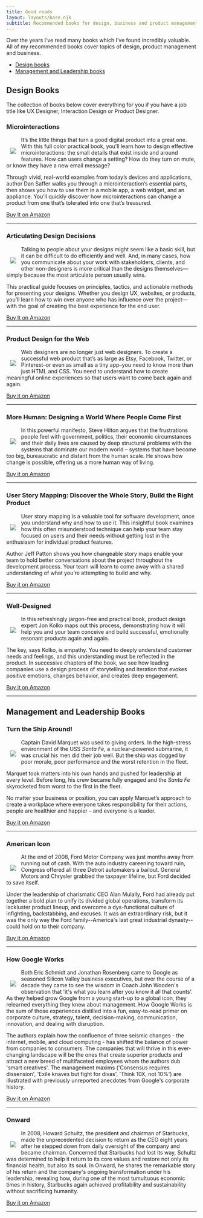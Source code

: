 ```yaml
---
title: Good reads
layout: layouts/base.njk
subtitle: Recommended books for design, business and product management.
---
```


Over the years I’ve read many books which I’ve found incredibly valuable. All of my recommended books cover topics of design, product management and business.

<ul>
  <li><a href="#designbooks">Design books</a></li>
  <li><a href="#management-and-leadership">Management and Leadership books</a></li>
</ul>

<a name="designbooks">Design Books</a>
---

The collection of books below cover everything for you if you have a job title like UX Designer, Interaction Design or Product Designer.

### Microinteractions


<img align="left" src="/images/microinteractions.jpg" style="padding: 10px; margin-top: 20px;">

It’s the little things that turn a good digital product into a great one. With this full color practical book, you’ll learn how to design effective microinteractions: the small details that exist inside and around features. How can users change a setting? How do they turn on mute, or know they have a new email message?

Through vivid, real-world examples from today’s devices and applications, author Dan Saffer walks you through a microinteraction’s essential parts, then shows you how to use them in a mobile app, a web widget, and an appliance. You’ll quickly discover how microinteractions can change a product from one that’s tolerated into one that’s treasured.

[Buy It on Amazon](https://amzn.to/36N0qkZ)

- - - - - -

### Articulating Design Decisions

<img align="left" src="/images/articulating-design-decisions.jpg" style="padding: 10px; margin-top: 20px;">

Talking to people about your designs might seem like a basic skill, but it can be difficult to do efficiently and well. And, in many cases, how you communicate about your work with stakeholders, clients, and other non-designers is more critical than the designs themselves—simply because the most articulate person usually wins.

This practical guide focuses on principles, tactics, and actionable methods for presenting your designs. Whether you design UX, websites, or products, you’ll learn how to win over anyone who has influence over the project—with the goal of creating the best experience for the end user.

[Buy It on Amazon](https://amzn.to/2NRMBJn)

- - - - - -

### Product Design for the Web

<img align="left" src="/images/product-design-for-the-web.jpg" style="padding: 10px; margin-top: 20px;">Web designers are no longer just web designers. To create a successful web product that’s as large as Etsy, Facebook, Twitter, or Pinterest–or even as small as a tiny app–you need to know more than just HTML and CSS. You need to understand how to create meaningful online experiences so that users want to come back again and again.

[Buy it on Amazon](https://www.amazon.co.uk/gp/product/0321929039/ref=as_li_tl?ie=UTF8&camp=1634&creative=19450&creativeASIN=0321929039&linkCode=as2&tag=gaelmywo-21&linkId=TWAW6XQ2LGU64SLH)

- - - - - -

### More Human: Designing a World Where People Come First

<img align="left" src="/images/more-human.jpg" style="padding: 10px; margin-top: 20px;"> In this powerful manifesto, Steve Hilton argues that the frustrations people feel with government, politics, their economic circumstances and their daily lives are caused by deep structural problems with the systems that dominate our modern world – systems that have become too big, bureaucratic and distant from the human scale. He shows how change is possible, offering us a more human way of living.

[Buy it on Amazon](https://www.amazon.co.uk/gp/product/0753556782/ref=as_li_tl?ie=UTF8&camp=1634&creative=19450&creativeASIN=0753556782&linkCode=as2&tag=gaelmywo-21&linkId=HGDFGUZUMGIXIKHT)

- - - - - -

### User Story Mapping: Discover the Whole Story, Build the Right Product

<img align="left" src="/images/user-story-mapping.jpg" style="padding: 10px; margin-top: 20px;"> User story mapping is a valuable tool for software development, once you understand why and how to use it. This insightful book examines how this often misunderstood technique can help your team stay focused on users and their needs without getting lost in the enthusiasm for individual product features.

Author Jeff Patton shows you how changeable story maps enable your team to hold better conversations about the project throughout the development process. Your team will learn to come away with a shared understanding of what you’re attempting to build and why.

[Buy it on Amazon](https://www.amazon.co.uk/gp/product/1491904909/ref=as_li_tlie=UTF8&camp=1634&creative=19450&creativeASIN=1491904909&linkCode=as2&tag=gaelmywo-21&linkId=ZF5DWGZAP7DOJRWP)

- - - - - -

### Well-Designed

<img align="left" src="/images/well-designed.jpg" style="padding: 10px; margin-top: 20px;"> In this refreshingly jargon-free and practical book, product design expert Jon Kolko maps out this process, demonstrating how it will help you and your team conceive and build successful, emotionally resonant products again and again.

The key, says Kolko, is empathy. You need to deeply understand customer needs and feelings, and this understanding must be reflected in the product. In successive chapters of the book, we see how leading companies use a design process of storytelling and iteration that evokes positive emotions, changes behavior, and creates deep engagement.

[Buy it on Amazon](https://www.amazon.co.uk/gp/product/1625274793/ref=as_li_tl?ie=UTF8&camp=1634&creative=19450&creativeASIN=1625274793&linkCode=as2&tag=gaelmywo-21&linkId=VBRI577F3KTCMOIU)

- - - - - -

<a name="management-and-leadership">Management and Leadership Books</a>
-------------------------------

### Turn the Ship Around!

<img align="left" src="/images/turn-the-ship-around.jpg" style="padding: 10px; margin-top: 20px;"> Captain David Marquet was used to giving orders. In the high-stress environment of the USS *Santa Fe,* a nuclear-powered submarine, it was crucial his men did their job well. But the ship was dogged by poor morale, poor performance and the worst retention in the fleet.

Marquet took matters into his own hands and pushed for leadership at every level. Before long, his crew became fully engaged and the *Santa Fe* skyrocketed from worst to the first in the fleet.

No matter your business or position, you can apply Marquet’s approach to create a workplace where everyone takes responsibility for their actions, people are healthier and happier – and everyone is a leader.

[Buy it on Amazon](https://amzn.to/2CuKJRi)

- - - - - -

### American Icon

<img align="left" src="/images/american-icon.jpg" style="padding: 10px; margin-top: 20px;"> At the end of 2008, Ford Motor Company was just months away from running out of cash. With the auto industry careening toward ruin, Congress offered all three Detroit automakers a bailout. General Motors and Chrysler grabbed the taxpayer lifeline, but Ford decided to save itself.

Under the leadership of charismatic CEO Alan Mulally, Ford had already put together a bold plan to unify its divided global operations, transform its lackluster product lineup, and overcome a dys-functional culture of infighting, backstabbing, and excuses. It was an extraordinary risk, but it was the only way the Ford family--America's last great industrial dynasty--could hold on to their company.

[Buy it on Amazon](https://www.amazon.co.uk/gp/product/0307886050/ref=as_li_tl?ie=UTF8&camp=1634&creative=19450&creativeASIN=0307886050&linkCode=as2&tag=gaelmywo-21&linkId=ETLKA4OQTIFQACFF)

- - - - - -

### How Google Works

<img align="left" src="/images/how-google-works.jpg" style="padding: 10px; margin-top: 20px;"> Both Eric Schmidt and Jonathan Rosenberg came to Google as seasoned Silicon Valley business executives, but over the course of a decade they came to see the wisdom in Coach John Wooden's observation that 'it's what you learn after you know it all that counts'. As they helped grow Google from a young start-up to a global icon, they relearned everything they knew about management. How Google Works is the sum of those experiences distilled into a fun, easy-to-read primer on corporate culture, strategy, talent, decision-making, communication, innovation, and dealing with disruption.

The authors explain how the confluence of three seismic changes - the internet, mobile, and cloud computing - has shifted the balance of power from companies to consumers. The companies that will thrive in this ever-changing landscape will be the ones that create superior products and attract a new breed of multifaceted employees whom the authors dub 'smart creatives'. The management maxims ('Consensus requires dissension', 'Exile knaves but fight for divas', 'Think 10X, not 10%') are illustrated with previously unreported anecdotes from Google's corporate history.

[Buy it on Amazon](https://www.amazon.co.uk/gp/product/B00J379F3O/ref=as_li_tl?ie=UTF8&camp=1634&creative=19450&creativeASIN=B00J379F3O&linkCode=as2&tag=gaelmywo-21&linkId=27BUM4ABWBNTVU5Z)

- - - - - -

### Onward

<img align="left" src="/images/onward.jpg" style="padding: 10px; margin-top: 20px;"> In 2008, Howard Schultz, the president and chairman of Starbucks, made the unprecedented decision to return as the CEO eight years after he stepped down from daily oversight of the company and became chairman. Concerned that Starbucks had lost its way, Schultz was determined to help it return to its core values and restore not only its financial health, but also its soul. In Onward, he shares the remarkable story of his return and the company's ongoing transformation under his leadership, revealing how, during one of the most tumultuous economic times in history, Starbucks again achieved profitability and sustainability without sacrificing humanity.

[Buy it on Amazon](https://www.amazon.co.uk/gp/product/0470977647/ref=as_li_tl?ie=UTF8&camp=1634&creative=19450&creativeASIN=0470977647&linkCode=as2&tag=gaelmywo-21&linkId=VW2D5B5FPOK4UZ7B "Onward")

- - - - - -
